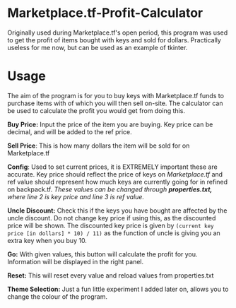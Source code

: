 # Marketplace.tf-Profit-Calculator
Originally used during Marketplace.tf's open period, this program was used to get the profit of items bought with keys and sold for dollars. Practically useless for me now, but can be used as an example of tkinter.

# Usage
The aim of the program is for you to buy keys with Marketplace.tf funds to purchase items with of which you will then sell on-site. The calculator can be used to calculate the profit you would get from doing this.

**Buy Price:** Input the price of the item you are buying. Key price can be decimal, and will be added to the ref price.

**Sell Price**: This is how many dollars the item will be sold for on Marketplace.tf

**Config**: Used to set current prices, it is EXTREMELY important these are accurate. Key price should reflect the price of keys on *Marketplace.tf* and ref value should represent how much keys are currently going for in refined on backpack.tf. *These values can be changed through* ***properties.txt,*** *where line 2 is key price and line 3 is ref value.*

**Uncle Discount:** Check this if the keys you have bought are affected by the uncle discount. Do not change key price if using this, as the discounted price will be shown. The discounted key price is given by ```(current key price [in dollars] * 10) / 11)``` as the function of uncle is giving you an extra key when you buy 10.

**Go:** With given values, this button will calculate the profit for you. Information will be displayed in the right panel.

**Reset:** This will reset every value and reload values from properties.txt

**Theme Selection:** Just a fun little experiment I added later on, allows you to change the colour of the program.
